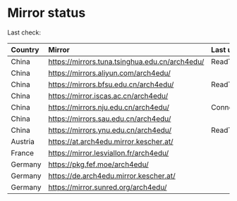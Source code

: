 <script src="./time.js"></script>
# Mirror status
Last check: <script type="text/javascript">localize(1687339019.9124649);</script>

|Country|Mirror|Last update|
|:------|:-----|:----------|
|China|https://mirrors.tuna.tsinghua.edu.cn/arch4edu/|ReadTimeout|
|China|https://mirrors.aliyun.com/arch4edu/|<script type="text/javascript">localize(1687242797);</script>|
|China|https://mirrors.bfsu.edu.cn/arch4edu/|ReadTimeout|
|China|https://mirror.iscas.ac.cn/arch4edu/|<script type="text/javascript">localize(1687285744);</script>|
|China|https://mirrors.nju.edu.cn/arch4edu/|ConnectTimeout|
|China|https://mirrors.sau.edu.cn/arch4edu/|<script type="text/javascript">localize(1673850842);</script>|
|China|https://mirrors.ynu.edu.cn/arch4edu/|ReadTimeout|
|Austria|https://at.arch4edu.mirror.kescher.at/|<script type="text/javascript">localize(1687285744);</script>|
|France|https://mirror.lesviallon.fr/arch4edu/|<script type="text/javascript">localize(1687285744);</script>|
|Germany|https://pkg.fef.moe/arch4edu/|<script type="text/javascript">localize(1687285744);</script>|
|Germany|https://de.arch4edu.mirror.kescher.at/|<script type="text/javascript">localize(1687285744);</script>|
|Germany|https://mirror.sunred.org/arch4edu/|<script type="text/javascript">localize(1687285744);</script>|

<script src="./tablefilter/tablefilter.js"></script>
<script src="./table.js"></script>